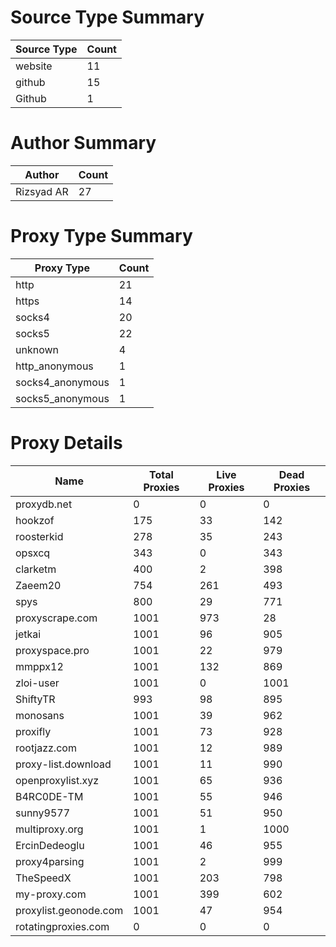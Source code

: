 # Source Type Summary

| Source Type | Count |
|-------------|-------|
| website | 11 |
| github | 15 |
| Github | 1 |


# Author Summary

| Author | Count |
|--------|-------|
| Rizsyad AR | 27 |


# Proxy Type Summary

| Proxy Type | Count |
|------------|-------|
| http | 21 |
| https | 14 |
| socks4 | 20 |
| socks5 | 22 |
| unknown | 4 |
| http_anonymous | 1 |
| socks4_anonymous | 1 |
| socks5_anonymous | 1 |


# Proxy Details

| Name | Total Proxies | Live Proxies | Dead Proxies |
|------|---------------|--------------|---------------|
| proxydb.net | 0 | 0 | 0 |
| hookzof | 175 | 33 | 142 |
| roosterkid | 278 | 35 | 243 |
| opsxcq | 343 | 0 | 343 |
| clarketm | 400 | 2 | 398 |
| Zaeem20 | 754 | 261 | 493 |
| spys | 800 | 29 | 771 |
| proxyscrape.com | 1001 | 973 | 28 |
| jetkai | 1001 | 96 | 905 |
| proxyspace.pro | 1001 | 22 | 979 |
| mmppx12 | 1001 | 132 | 869 |
| zloi-user | 1001 | 0 | 1001 |
| ShiftyTR | 993 | 98 | 895 |
| monosans | 1001 | 39 | 962 |
| proxifly | 1001 | 73 | 928 |
| rootjazz.com | 1001 | 12 | 989 |
| proxy-list.download | 1001 | 11 | 990 |
| openproxylist.xyz | 1001 | 65 | 936 |
| B4RC0DE-TM | 1001 | 55 | 946 |
| sunny9577 | 1001 | 51 | 950 |
| multiproxy.org | 1001 | 1 | 1000 |
| ErcinDedeoglu | 1001 | 46 | 955 |
| proxy4parsing | 1001 | 2 | 999 |
| TheSpeedX | 1001 | 203 | 798 |
| my-proxy.com | 1001 | 399 | 602 |
| proxylist.geonode.com | 1001 | 47 | 954 |
| rotatingproxies.com | 0 | 0 | 0 |
